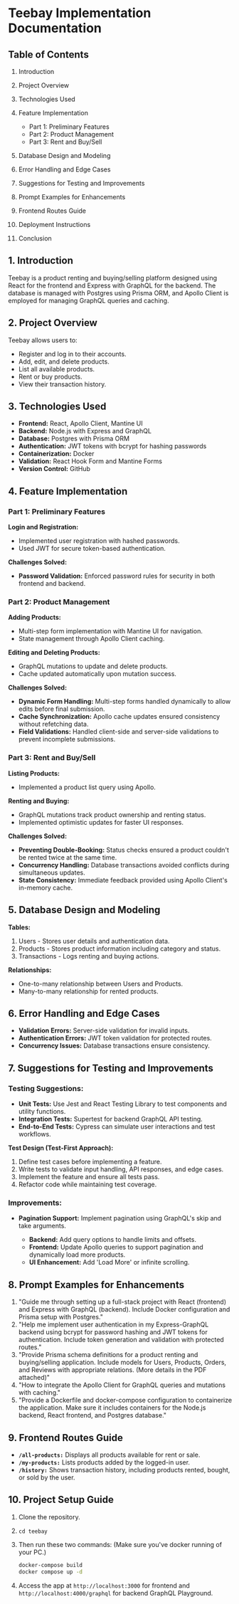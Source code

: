 # Teebay Implementation Documentation

## Table of Contents

1.  Introduction
2.  Project Overview
3.  Technologies Used
4.  Feature Implementation

    - Part 1: Preliminary Features
    - Part 2: Product Management
    - Part 3: Rent and Buy/Sell

5.  Database Design and Modeling
6.  Error Handling and Edge Cases
7.  Suggestions for Testing and Improvements
8.  Prompt Examples for Enhancements
9.  Frontend Routes Guide
10. Deployment Instructions

11. Conclusion

## 1\. Introduction

Teebay is a product renting and buying/selling platform designed using React for the frontend and Express with GraphQL for the backend. The database is managed with Postgres using Prisma ORM, and Apollo Client is employed for managing GraphQL queries and caching.

## 2\. Project Overview

Teebay allows users to:

- Register and log in to their accounts.
- Add, edit, and delete products.
- List all available products.
- Rent or buy products.
- View their transaction history.

## 3\. Technologies Used

- **Frontend:** React, Apollo Client, Mantine UI
- **Backend:** Node.js with Express and GraphQL
- **Database:** Postgres with Prisma ORM
- **Authentication:** JWT tokens with bcrypt for hashing passwords
- **Containerization:** Docker
- **Validation:** React Hook Form and Mantine Forms
- **Version Control:** GitHub

## 4\. Feature Implementation

### Part 1: Preliminary Features

**Login and Registration:**

- Implemented user registration with hashed passwords.
- Used JWT for secure token-based authentication.

**Challenges Solved:**

- **Password Validation:** Enforced password rules for security in both frontend and backend.

### Part 2: Product Management

**Adding Products:**

- Multi-step form implementation with Mantine UI for navigation.
- State management through Apollo Client caching.

**Editing and Deleting Products:**

- GraphQL mutations to update and delete products.
- Cache updated automatically upon mutation success.

**Challenges Solved:**

- **Dynamic Form Handling:** Multi-step forms handled dynamically to allow edits before final submission.
- **Cache Synchronization:** Apollo cache updates ensured consistency without refetching data.
- **Field Validations:** Handled client-side and server-side validations to prevent incomplete submissions.

### Part 3: Rent and Buy/Sell

**Listing Products:**

- Implemented a product list query using Apollo.

**Renting and Buying:**

- GraphQL mutations track product ownership and renting status.
- Implemented optimistic updates for faster UI responses.

**Challenges Solved:**

- **Preventing Double-Booking:** Status checks ensured a product couldn't be rented twice at the same time.
- **Concurrency Handling:** Database transactions avoided conflicts during simultaneous updates.
- **State Consistency:** Immediate feedback provided using Apollo Client's in-memory cache.

## 5\. Database Design and Modeling

**Tables:**

1.  Users - Stores user details and authentication data.
2.  Products - Stores product information including category and status.
3.  Transactions - Logs renting and buying actions.

**Relationships:**

- One-to-many relationship between Users and Products.
- Many-to-many relationship for rented products.

## 6\. Error Handling and Edge Cases

- **Validation Errors:** Server-side validation for invalid inputs.
- **Authentication Errors:** JWT token validation for protected routes.
- **Concurrency Issues:** Database transactions ensure consistency.

## 7\. Suggestions for Testing and Improvements

### Testing Suggestions:

- **Unit Tests:** Use Jest and React Testing Library to test components and utility functions.
- **Integration Tests:** Supertest for backend GraphQL API testing.
- **End-to-End Tests:** Cypress can simulate user interactions and test workflows.

**Test Design (Test-First Approach):**

1.  Define test cases before implementing a feature.
2.  Write tests to validate input handling, API responses, and edge cases.
3.  Implement the feature and ensure all tests pass.
4.  Refactor code while maintaining test coverage.

### Improvements:

- **Pagination Support:** Implement pagination using GraphQL's skip and take arguments.

  - **Backend:** Add query options to handle limits and offsets.
  - **Frontend:** Update Apollo queries to support pagination and dynamically load more products.
  - **UI Enhancement:** Add 'Load More' or infinite scrolling.

## 8\. Prompt Examples for Enhancements

1.  "Guide me through setting up a full-stack project with React (frontend) and Express with GraphQL (backend). Include Docker configuration and Prisma setup with Postgres."
2.  "Help me implement user authentication in my Express-GraphQL backend using bcrypt for password hashing and JWT tokens for authentication. Include token generation and validation with protected routes."
3.  "Provide Prisma schema definitions for a product renting and buying/selling application. Include models for Users, Products, Orders, and Reviews with appropriate relations. (More details in the PDF attached)"
4.  "How to integrate the Apollo Client for GraphQL queries and mutations with caching."
5.  "Provide a Dockerfile and docker-compose configuration to containerize the application. Make sure it includes containers for the Node.js backend, React frontend, and Postgres database."

## 9\. Frontend Routes Guide

- **`/all-products:`** Displays all products available for rent or sale.
- **`/my-products:`** Lists products added by the logged-in user.
- **`/history:`** Shows transaction history, including products rented, bought, or sold by the user.

## 10\. Project Setup Guide

1.  Clone the repository.
2.  `cd teebay`
3.  Then run these two commands: (Make sure you've docker running of your PC.)

    ```bash
    docker-compose build
    docker compose up -d
    ```

4.  Access the app at `http://localhost:3000` for frontend and `http://localhost:4000/graphql` for backend GraphQL Playground.
